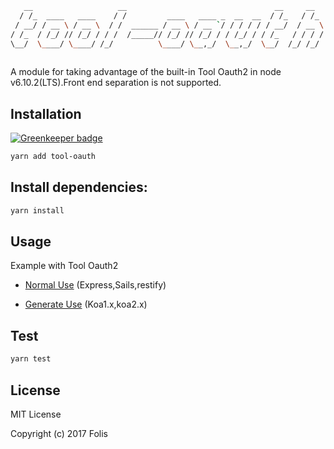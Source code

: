 ```bash
   __                   __                                 __     __  
  / /_  ____   ____    / /         ____   ____ _  __  __  / /_   / /_ 
 / __/ / __ \ / __ \  / /  ______ / __ \ / __ `/ / / / / / __/  / __ \
/ /_  / /_/ // /_/ / / /  /_____// /_/ // /_/ / / /_/ / / /_   / / / /
\__/  \____/ \____/ /_/          \____/ \__,_/  \__,_/  \__/  /_/ /_/ 
                                                                      
```

A module for taking advantage of the built-in Tool Oauth2 in node v6.10.2(LTS).Front end separation is not supported.

## Installation

[![Greenkeeper badge](https://badges.greenkeeper.io/foliejs/tool-oauth.svg)](https://greenkeeper.io/)
```bash
yarn add tool-oauth
```

## Install dependencies:
```bash
yarn install
```

## Usage

Example with Tool Oauth2

* [Normal Use](./examples/normal.example.js) (Express,Sails,restify)

* [Generate Use](./examples/co.example.js) (Koa1.x,koa2.x)


## Test
```bash
yarn test
```

## License 

MIT License

Copyright (c) 2017 Folis
